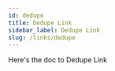 ```yaml
---
id: dedupe
title: Dedupe Link
sidebar_label: Dedupe Link
slug: /links/dedupe
---
```


Here's the doc to Dedupe Link

